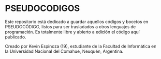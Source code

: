 # PSEUDOCODIGOS
Este repositorio está dedicado a guardar aquellos códigos y bocetos en PSEUDOCÓDIGO, listos para ser trasladados a otros lenguajes de programación. Es totalmente libre y abierto a edición el código aquí publicado.

Creado por Kevin Espinoza (19), estudiante de la Facultad de Informática en la Universidad Nacional del Comahue, Neuquén, Argentina.
